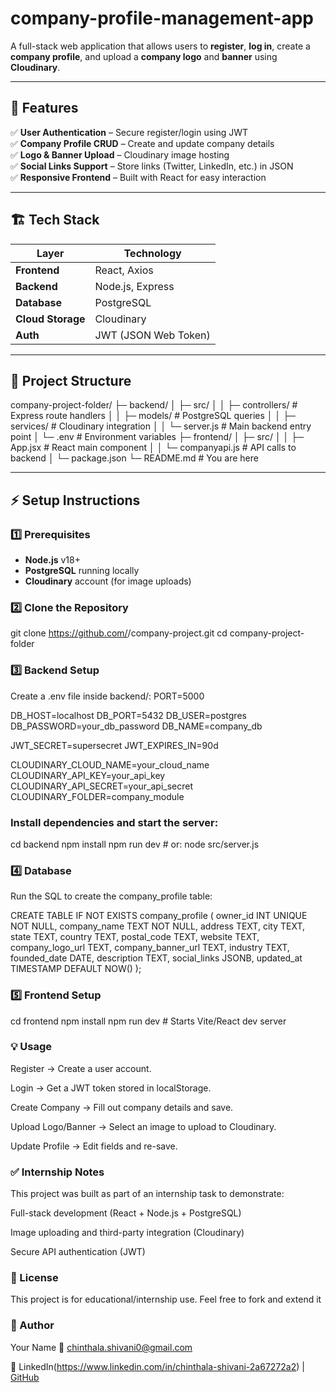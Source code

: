 # company-profile-management-app


A full-stack web application that allows users to **register**, **log in**, create a **company profile**, and upload a **company logo** and **banner** using **Cloudinary**.

---

## 🚀 Features

✅ **User Authentication** – Secure register/login using JWT  
✅ **Company Profile CRUD** – Create and update company details  
✅ **Logo & Banner Upload** – Cloudinary image hosting  
✅ **Social Links Support** – Store links (Twitter, LinkedIn, etc.) in JSON  
✅ **Responsive Frontend** – Built with React for easy interaction  

---

## 🏗️ Tech Stack

| Layer      | Technology |
|------------|------------|
| **Frontend** | React, Axios |
| **Backend**  | Node.js, Express |
| **Database** | PostgreSQL |
| **Cloud Storage** | Cloudinary |
| **Auth**     | JWT (JSON Web Token) |

---

## 📂 Project Structure
company-project-folder/
├─ backend/
│ ├─ src/
│ │ ├─ controllers/ # Express route handlers
│ │ ├─ models/ # PostgreSQL queries
│ │ ├─ services/ # Cloudinary integration
│ │ └─ server.js # Main backend entry point
│ └─ .env # Environment variables
├─ frontend/
│ ├─ src/
│ │ ├─ App.jsx # React main component
│ │ └─ companyapi.js # API calls to backend
│ └─ package.json
└─ README.md # You are here

---

## ⚡ Setup Instructions

### 1️⃣ Prerequisites
- **Node.js** v18+  
- **PostgreSQL** running locally  
- **Cloudinary** account (for image uploads)

### 2️⃣ Clone the Repository

git clone https://github.com/<your-username>/company-project.git
cd company-project-folder

### 3️⃣ Backend Setup

Create a .env file inside backend/:
PORT=5000

DB_HOST=localhost
DB_PORT=5432
DB_USER=postgres
DB_PASSWORD=your_db_password
DB_NAME=company_db

JWT_SECRET=supersecret
JWT_EXPIRES_IN=90d

CLOUDINARY_CLOUD_NAME=your_cloud_name
CLOUDINARY_API_KEY=your_api_key
CLOUDINARY_API_SECRET=your_api_secret
CLOUDINARY_FOLDER=company_module

### Install dependencies and start the server:

cd backend
npm install
npm run dev   # or: node src/server.js

### 4️⃣ Database

Run the SQL to create the company_profile table:

CREATE TABLE IF NOT EXISTS company_profile (
    owner_id        INT UNIQUE NOT NULL,
    company_name    TEXT NOT NULL,
    address         TEXT,
    city            TEXT,
    state           TEXT,
    country         TEXT,
    postal_code     TEXT,
    website         TEXT,
    company_logo_url TEXT,
    company_banner_url TEXT,
    industry        TEXT,
    founded_date    DATE,
    description     TEXT,
    social_links    JSONB,
    updated_at      TIMESTAMP DEFAULT NOW()
);
### 5️⃣ Frontend Setup

cd frontend
npm install
npm run dev   # Starts Vite/React dev server

### 💡 Usage

Register → Create a user account.

Login → Get a JWT token stored in localStorage.

Create Company → Fill out company details and save.

Upload Logo/Banner → Select an image to upload to Cloudinary.

Update Profile → Edit fields and re-save.


### ✅ Internship Notes

This project was built as part of an internship task to demonstrate:

Full-stack development (React + Node.js + PostgreSQL)

Image uploading and third-party integration (Cloudinary)

Secure API authentication (JWT)

### 📜 License

This project is for educational/internship use.
Feel free to fork and extend it

### 👤 Author

Your Name
📧 chinthala.shivani0@gmail.com

🔗 LinkedIn(https://www.linkedin.com/in/chinthala-shivani-2a67272a2)
 | [GitHub](https://github.com/Shivani9chinthala)
